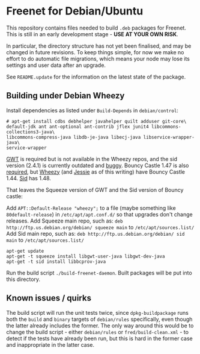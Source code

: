 Freenet for Debian/Ubuntu
=========================

This repository contains files needed to build `.deb` packages for Freenet. This
is still in an early development stage - **USE AT YOUR OWN RISK**.

In particular, the directory structure has not yet been finalised, and may be
changed in future revisions. To keep things simple, for now we make no effort
to do automatic file migrations, which means your node may lose its settings
and user data after an upgrade.

See `README.update` for the information on the latest state of the package.

## Building under Debian Wheezy

Install dependencies as listed under `Build-Depends` in `debian/control`:

    # apt-get install cdbs debhelper javahelper quilt adduser git-core\
    default-jdk ant ant-optional ant-contrib jflex junit4 libcommons-collections3-java\
    libcommons-compress-java libdb-je-java libecj-java libservice-wrapper-java\
    service-wrapper

[GWT](http://packages.debian.org/search?suite=default&section=all&arch=any&searchon=names&keywords=gwt+java) is required but is not available in the Wheezy repos, and the sid version (2.4.1) is currently outdated and [buggy](https://code.google.com/p/google-web-toolkit/issues/detail?id=7561). Bouncy Castle 1.47 is also [required](https://emu.freenetproject.org/pipermail/devl/2012-October/036588.html), but [Wheezy](http://packages.debian.org/wheezy/libbcprov-java) (and [Jessie](http://packages.debian.org/jessie/libbcprov-java) as of this writing) have Bouncy Castle 1.44. [Sid](http://packages.debian.org/sid/libbcprov-java) has 1.48.

That leaves the Squeeze version of GWT and the Sid version of Bouncy castle:

Add `APT::Default-Release "wheezy";` to a file (maybe something like `80default-release`) in `/etc/apt/apt.conf.d/` so that upgrades don't change releases.
Add Squeeze main repo, such as: `deb http://ftp.us.debian.org/debian/ squeeze main` to `/etc/apt/sources.list/`
Add Sid main repo, such as: `deb http://ftp.us.debian.org/debian/ sid main` to `/etc/apt/sources.list/`

    apt-get update
    apt-get -t squeeze install libgwt-user-java libgwt-dev-java
    apt-get -t sid install libbcprov-java

Run the build script `./build-freenet-daemon`. Built packages will be put into
this directory.


## Known issues / quirks

The build script will run the unit tests twice, since `dpkg-buildpackage` runs
both the `build` and `binary` targets of `debian/rules` specifically, even though
the latter already includes the former. The only way around this would be to
change the build script - either `debian/rules` or `fred/build-clean.xml` - to
detect if the tests have already been run, but this is hard in the former case
and inappropriate in the latter case.
